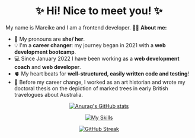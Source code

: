 <h1 align="center"> ✨ Hi! Nice to meet you! ✨
</h1>

My name is Mareike and I am a frontend developer. 👩‍💻
**About me:**
- 👑 My pronouns are **she/ her**.
- 💡 I'm a **career changer**: my journey began in 2021 with a **web development bootcamp**.
- 💻 Since January 2022 I have been working as a **web development coach** and **web developer**.
- 🫀 My heart beats for **well-structured, easily written code and testing**!
- 🎨 Before my career change, I worked as an art historian and wrote my doctoral thesis on the depiction of marked trees in early British travelogues about Australia.


<p align="center">
<a href="https://github.com/anuraghazra/github-readme-stats"><img src="https://github-readme-stats.vercel.app/api?username=mbosselmann&theme=ayu-mirage" alt="Anurag's GitHub stats"></a>
</p>

<p align="center">
  <a href="https://skillicons.dev"><img src="https://skillicons.dev/icons?i=js,html,css,react,ts,nextjs,styledcomponents,materialui,git,jest,nodejs,mongodb,graphql" alt="My Skills"></a>
</p>

<p align="center">
    <a href="[https://skillicons.dev](https://git.io/streak-stats)"><img src="https://streak-stats.demolab.com?user=mbosselmann&theme=noctis-minimus&date_format=j%20M%5B%20Y%5D&card_width=600" alt="GitHub Streak"></a>
</p>
